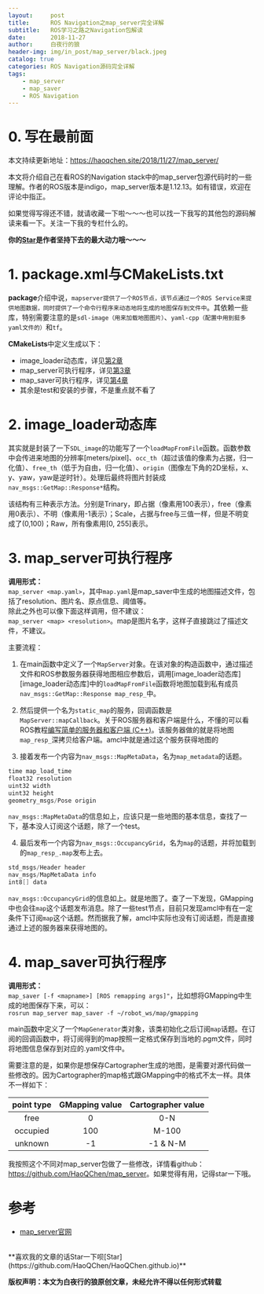 ```yaml
---
layout:     post
title:      ROS Navigation之map_server完全详解
subtitle:   ROS学习之路之Navigation包解读
date:       2018-11-27
author:     白夜行的狼
header-img: img/in_post/map_server/black.jpeg
catalog: true
categories: ROS Navigation源码完全详解
tags:
    - map_server
    - map_saver
    - ROS Navigation
--- 
```


# 0. 写在最前面
本文持续更新地址：<https://haoqchen.site/2018/11/27/map_server/>

本文将介绍自己在看ROS的Navigation stack中的map\_server包源代码时的一些理解。作者的ROS版本是indigo，map\_server版本是1.12.13。如有错误，欢迎在评论中指正。

如果觉得写得还不错，就请收藏一下啦～～～也可以找一下我写的其他包的源码解读来看一下。关注一下我的专栏什么的。

**你的[Star](https://github.com/HaoQChen/HaoQChen.github.io)是作者坚持下去的最大动力哦～～～**

# 1. package.xml与CMakeLists.txt
**package**介绍中说，`mapserver提供了一个ROS节点，该节点通过一个ROS Service来提供地图数据，同时提供了一个命令行程序来动态地将生成的地图保存到文件中`。其依赖一些库，特别需要注意的是`sdl-image（用来加载地图图片）`、`yaml-cpp（配置中用到挺多yaml文件的）`和`tf`。

**CMakeLists**中定义生成以下：  
* image\_loader动态库，详见[第2章](#2)
* map\_server可执行程序，详见[第3章](#3)
* map\_saver可执行程序，详见[第4章](#4)
* 其余是test和安装的步骤，不是重点就不看了

# <a id="2">2. image_loader动态库<a/>
其实就是封装了一下`SDL_image`的功能写了一个`loadMapFromFile`函数。函数参数中会传进来地图的分辨率\[meters/pixel\]、`occ_th`（超过该值的像素为占据，归一化值）、`free_th`（低于为自由，归一化值）、`origin`（图像左下角的2D坐标，x、y、yaw，yaw是逆时针）。处理后最终将图片封装成`nav_msgs::GetMap::Response*`结构。  

该结构有三种表示方法。分别是Trinary，即占据（像素用100表示），free（像素用0表示）、不明（像素用-1表示）；Scale，占据与free与三值一样，但是不明变成了(0,100)；Raw，所有像素用[0, 255]表示。

# <a id="3">3. map\_server可执行程序<a/>
**调用形式：**  
`map_server <map.yaml>`，其中`map.yaml`是map\_saver中生成的地图描述文件，包括了resolution、图片名、原点信息、阈值等。  
除此之外也可以像下面这样调用，但不建议：  
`map_server <map> <resolution>`。map是图片名字，这样子直接跳过了描述文件，不建议。  

主要流程：  
1. 在main函数中定义了一个`MapServer`对象。在该对象的构造函数中，通过描述文件和ROS参数服务器获得地图相应参数后，调用[image\_loader动态库][image\_loader动态库]中的`loadMapFromFile`函数将地图加载到私有成员`nav_msgs::GetMap::Response map_resp_`中。  

2. 然后提供一个名为`static_map`的服务，回调函数是`MapServer::mapCallback`。关于ROS服务器和客户端是什么，不懂的可以看ROS教程[编写简单的服务器和客户端 (C++)](http://wiki.ros.org/cn/ROS/Tutorials/WritingServiceClient%28c%2B%2B%29)。该服务器做的就是将地图`map_resp_`深拷贝给客户端。amcl中就是通过这个服务获得地图的

3. 接着发布一个内容为`nav_msgs::MapMetaData`，名为`map_metadata`的话题。  
```cpp
time map_load_time
float32 resolution
uint32 width
uint32 height
geometry_msgs/Pose origin
```
`nav_msgs::MapMetaData`的信息如上，应该只是一些地图的基本信息，查找了一下，基本没人订阅这个话题，除了一个test。

4. 最后发布一个内容为`nav_msgs::OccupancyGrid`，名为`map`的话题，并将加载到的`map_resp_.map`发布上去。  
```cpp
std_msgs/Header header
nav_msgs/MapMetaData info
int8[] data
```
`nav_msgs::OccupancyGrid`的信息如上。就是地图了。查了一下发现，GMapping中也会往`map`这个话题发布消息。除了一些test节点，目前只发现amcl中有在一定条件下订阅`map`这个话题。然而据我了解，amcl中实际也没有订阅话题，而是直接通过上述的服务器来获得地图的。

# <a id="4">4. map\_saver可执行程序<a/>
**调用形式：**  
`map_saver [-f <mapname>] [ROS remapping args]"`，比如想将GMapping中生成的地图保存下来，可以：  
`rosrun map_server map_saver -f ~/robot_ws/map/gmapping`

main函数中定义了一个`MapGenerator`类对象，该类初始化之后订阅`map`话题。在订阅的回调函数中，将订阅得到的map按照一定格式保存到当地的.pgm文件，同时将地图信息保存到对应的.yaml文件中。

需要注意的是，如果你是想保存Cartographer生成的地图，是需要对源代码做一些修改的。因为Cartographer的map格式跟GMapping中的格式不太一样。具体不一样如下：

| point type | GMapping value | Cartographer value |
|:----:|:----:|:----:|
| free | 0 | 0-N |
| occupied | 100 | M-100 |
| unknown | -1 | -1 & N-M |
我按照这个不同对map_server包做了一些修改，详情看github：<https://github.com/HaoQChen/map_server>。如果觉得有用，记得star一下哦。

# 参考
* [map_server官网](http://wiki.ros.org/map_server)

<br>
**喜欢我的文章的话Star一下呗[Star](https://github.com/HaoQChen/HaoQChen.github.io)**
  
**版权声明：本文为白夜行的狼原创文章，未经允许不得以任何形式转载**
